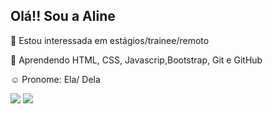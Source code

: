 <h2> Olá!! Sou a Aline </h2>
<p> 👀 Estou interessada em estágios/trainee/remoto </p>
<p> 🌱 Aprendendo HTML, CSS, Javascrip,Bootstrap, Git e GitHub</p>
<p> ☺️ Pronome: Ela/ Dela</p>
  
 
<div> 
  <a href="https://www.linkedin.com/in/aline-martins-3b874b1a4/" target="_blank"><img src="https://img.shields.io/badge/-LinkedIn-%230077B5?style=for-the-badge&logo=linkedin&logoColor=white" target="_blank"></a> 
  <a href = "mailto:contatomartinsaline@gmail.com"><img src="https://img.shields.io/badge/-Gmail-%23333?style=for-the-badge&logo=gmail&logoColor=white" target="_blank"></a>
</div>
